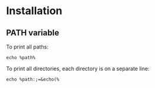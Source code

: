 # Installation



## PATH variable


To print all paths:  

```
echo %path%
```


To print all directories, each directory is on a separate line:  

```
echo %path:;=&echo(%
```
